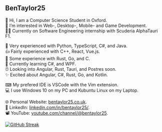 ## BenTaylor25
👋 Hi, I am a Computer Science Student in Oxford.  
👀 I’m interested in Web-, Desktop-, Mobile- and Game Development.  
👨‍💻 Currently on Software Engineering internship with Scuderia AlphaTauri F1.

💪 Very experienced with Python, TypeScript, C#, and Java.  
👍 Fairly experienced with C++, React, Vue.js.  
🤏 Some experience with Rust, Go, and C.  
🌱 Currently learning C#, and WPF.  
⏰ Looking into Angular, Rust, Tauri, and Postres soon.  
✨ Excited about Angular, C#, Rust, Go, and Kotlin.

⌨ My prefered IDE is VSCode with the Vim extension.  
💻 I use Windows 10 on my PC and Kubuntu Linux on my Laptop.

🌐 Personal Website: <a href="http://bentaylor25.co.uk">bentaylor25.co.uk</a>.  
🤝 LinkedIn: <a href="https://linkedin.com/in/bentaylor25/">linkedin.com/in/bentaylor25/</a>.  
📽️ YouTube: <a href="https://youtube.com/@bentaylor25">youtube.com/channel/@bentaylor25</a>.

[![GitHub Streak](http://github-readme-streak-stats.herokuapp.com?user=BenTaylor25&theme=dark&hide_border=true&date_format=j%2Fn%5B%2FY%5D)](https://git.io/streak-stats)

<!-- because most of my repos are private, this is really inaccurate -->
<!--[![Top Langs](https://github-readme-stats.vercel.app/api/top-langs/?username=BenTaylor25&layout=compact&theme=dark&hide_border=true&langs_count=10&count_private=true)](https://github.com/anuraghazra/github-readme-stats)-->


